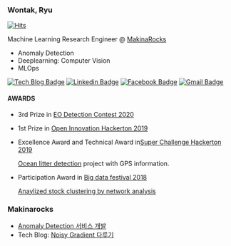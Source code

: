 ### Wontak, Ryu

[![Hits](https://hits.seeyoufarm.com/api/count/incr/badge.svg?url=https://github.com/RRoundTable/hit-counter)](https://hits.seeyoufarm.com)

Machine Learning Research Engineer @ [MakinaRocks](http://makinarocks.ai/)

- Anomaly Detection
- Deeplearning: Computer Vision
- MLOps

[![Tech Blog Badge](http://img.shields.io/badge/-Tech%20blog-black?style=flat-square&logo=github&link=https://rroundtable.github.io/blog/)](https://rroundtable.github.io/blog/)
[![Linkedin Badge](https://img.shields.io/badge/-LinkedIn-blue?style=flat-square&logo=Linkedin&logoColor=white&link=https://www.linkedin.com/in/wontak-ryu-bb26b4137/)](https://www.linkedin.com/in/wontak-ryu-bb26b4137/)
[![Facebook Badge](https://img.shields.io/badge/facebook-1877f2?style=flat-square&logo=facebook&logoColor=white&link=https://www.facebook.com/profile.php?id=100024528850182)](https://www.facebook.com/profile.php?id=100024528850182)
[![Gmail Badge](https://img.shields.io/badge/Gmail-d14836?style=flat-square&logo=Gmail&logoColor=white&link=mailto:ryu071511@gmail.com)](mailto:ryu071511@gmail.com)


#### AWARDS

- 3rd Prize in [EO Detection Contest 2020](https://dacon.io/competitions/official/235492/overview/)
- 1st Prize in [Open Innovation Hackerton 2019](https://www.youtube.com/watch?v=tDl6UmlbNBs&ab_channel=%EC%84%B1%EB%82%A8TV)
- Excellence Award and Technical Award in[Super Challenge Hackerton 2019](https://www.jobaba.net/fntn/dtl.do?seq=6308&sn=)

  [Ocean litter detection](https://github.com/RRoundTable/Ocean_litter_detection) project with GPS information.
  
- Participation Award in [Big data festival 2018](https://www.miraeassetdaewoo.com/hki/hki7000/v01.do?eventId=201806B)

  [Anaylized stock clustering by network analysis](https://github.com/RRoundTable/stock_network_analysis)

### Makinarocks

- [Anomaly Detection 서비스 개발](https://www.irobotnews.com/news/articleView.html?idxno=23243)
- Tech Blog: [Noisy Gradient 다루기](https://makinarocks.github.io/Gradient-Accumulation/)
